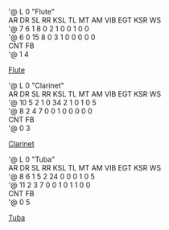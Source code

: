 
'@ L 0 "Flute"     
    AR  DR  SL  RR KSL  TL  MT  AM VIB EGT KSR  WS       
'@   7   6   1   8   0   2   1   0   0   1   0   0      
'@   6   0  15   8   0   3   1   0   0   0   0   0      
   CNT  FB     
'@   1   4      

[Flute](https://user-images.githubusercontent.com/28349102/104184255-8201aa80-5456-11eb-9c86-2ddf2f544ce0.mp4)


'@ L 0 "Clarinet"     
    AR  DR  SL  RR KSL  TL  MT  AM VIB EGT KSR  WS       
'@  10   5   2   1   0  34   2   1   0   1   0   5      
'@   8   2   4   7   0   0   1   0   0   0   0   0      
   CNT  FB     
'@   0   3      

[Clarinet](https://user-images.githubusercontent.com/28349102/104184597-081df100-5457-11eb-954f-6377d5caf710.mp4) 

'@ L 0 "Tuba"     
    AR  DR  SL  RR KSL  TL  MT  AM VIB EGT KSR  WS       
'@   8   6   1   5   2  24   0   0   0   1   0   5      
'@  11   2   3   7   0   0   1   0   1   1   0   0      
   CNT  FB     
'@   0   5     

[Tuba](https://user-images.githubusercontent.com/28349102/104455007-08022a80-55ea-11eb-8b65-7370094f0340.mp4)
